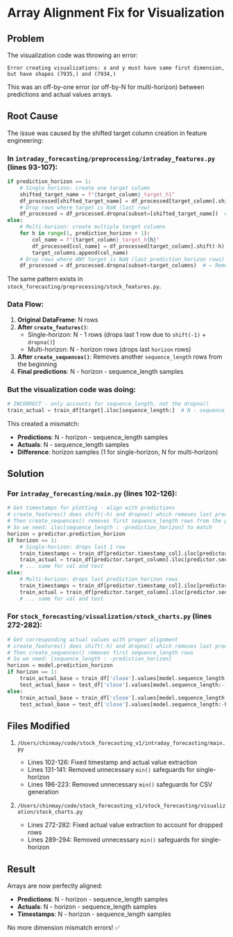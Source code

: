 # Array Alignment Fix for Visualization

## Problem
The visualization code was throwing an error:
```
Error creating visualizations: x and y must have same first dimension, but have shapes (7935,) and (7934,)
```

This was an off-by-one error (or off-by-N for multi-horizon) between predictions and actual values arrays.

## Root Cause

The issue was caused by the shifted target column creation in feature engineering:

### In `intraday_forecasting/preprocessing/intraday_features.py` (lines 93-107):
```python
if prediction_horizon == 1:
    # Single horizon: create one target column
    shifted_target_name = f"{target_column}_target_h1"
    df_processed[shifted_target_name] = df_processed[target_column].shift(-1)
    # Drop rows where target is NaN (last row)
    df_processed = df_processed.dropna(subset=[shifted_target_name])  # ← Removes 1 row
else:
    # Multi-horizon: create multiple target columns
    for h in range(1, prediction_horizon + 1):
        col_name = f"{target_column}_target_h{h}"
        df_processed[col_name] = df_processed[target_column].shift(-h)
        target_columns.append(col_name)
    # Drop rows where ANY target is NaN (last prediction_horizon rows)
    df_processed = df_processed.dropna(subset=target_columns)  # ← Removes N rows
```

The same pattern exists in `stock_forecasting/preprocessing/stock_features.py`.

### Data Flow:
1. **Original DataFrame**: N rows
2. **After `create_features()`**:
   - Single-horizon: N - 1 rows (drops last 1 row due to `shift(-1)` + `dropna()`)
   - Multi-horizon: N - horizon rows (drops last `horizon` rows)
3. **After `create_sequences()`**: Removes another `sequence_length` rows from the beginning
4. **Final predictions**: N - horizon - sequence_length samples

### But the visualization code was doing:
```python
# INCORRECT - only accounts for sequence_length, not the dropna()
train_actual = train_df[target].iloc[sequence_length:]  # N - sequence_length values
```

This created a mismatch:
- **Predictions**: N - horizon - sequence_length samples
- **Actuals**: N - sequence_length samples
- **Difference**: horizon samples (1 for single-horizon, N for multi-horizon)

## Solution

### For `intraday_forecasting/main.py` (lines 102-126):
```python
# Get timestamps for plotting - align with predictions
# create_features() does shift(-h) and dropna() which removes last prediction_horizon rows
# Then create_sequences() removes first sequence_length rows from the processed data
# So we need: iloc[sequence_length : -prediction_horizon] to match
horizon = predictor.prediction_horizon
if horizon == 1:
    # Single-horizon: drops last 1 row
    train_timestamps = train_df[predictor.timestamp_col].iloc[predictor.sequence_length:-1].values
    train_actual = train_df[predictor.target_column].iloc[predictor.sequence_length:-1].values
    # ... same for val and test
else:
    # Multi-horizon: drops last prediction_horizon rows
    train_timestamps = train_df[predictor.timestamp_col].iloc[predictor.sequence_length:-horizon].values
    train_actual = train_df[predictor.target_column].iloc[predictor.sequence_length:-horizon].values
    # ... same for val and test
```

### For `stock_forecasting/visualization/stock_charts.py` (lines 272-282):
```python
# Get corresponding actual values with proper alignment
# create_features() does shift(-h) and dropna() which removes last prediction_horizon rows
# Then create_sequences() removes first sequence_length rows
# So we need: [sequence_length : -prediction_horizon]
horizon = model.prediction_horizon
if horizon == 1:
    train_actual_base = train_df['close'].values[model.sequence_length:-1]
    test_actual_base = test_df['close'].values[model.sequence_length:-1]
else:
    train_actual_base = train_df['close'].values[model.sequence_length:-horizon]
    test_actual_base = test_df['close'].values[model.sequence_length:-horizon]
```

## Files Modified
1. `/Users/chinmay/code/stock_forecasting_v1/intraday_forecasting/main.py`
   - Lines 102-126: Fixed timestamp and actual value extraction
   - Lines 131-141: Removed unnecessary `min()` safeguards for single-horizon
   - Lines 196-223: Removed unnecessary `min()` safeguards for CSV generation

2. `/Users/chinmay/code/stock_forecasting_v1/stock_forecasting/visualization/stock_charts.py`
   - Lines 272-282: Fixed actual value extraction to account for dropped rows
   - Lines 289-294: Removed unnecessary `min()` safeguards for single-horizon

## Result
Arrays are now perfectly aligned:
- **Predictions**: N - horizon - sequence_length samples
- **Actuals**: N - horizon - sequence_length samples
- **Timestamps**: N - horizon - sequence_length samples

No more dimension mismatch errors! ✅
